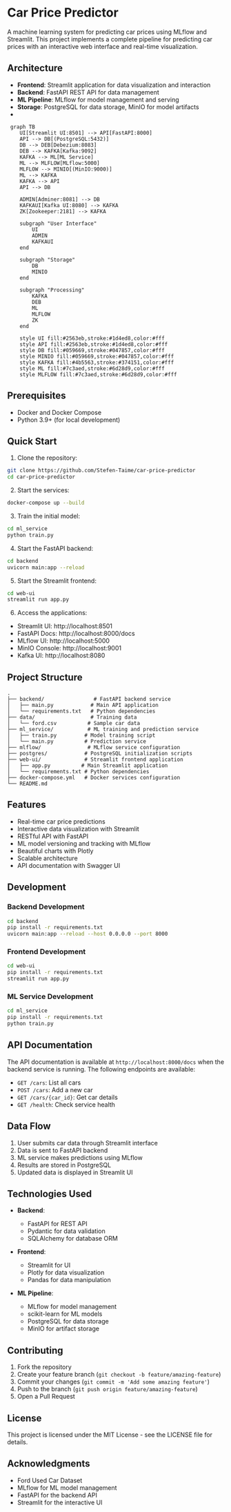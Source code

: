 # Car Price Predictor

A machine learning system for predicting car prices using MLflow and Streamlit. This project implements a complete pipeline for predicting car prices with an interactive web interface and real-time visualization.

## Architecture

- **Frontend**: Streamlit application for data visualization and interaction
- **Backend**: FastAPI REST API for data management
- **ML Pipeline**: MLflow for model management and serving
- **Storage**: PostgreSQL for data storage, MinIO for model artifacts
- 
```mermaid
 graph TB
    UI[Streamlit UI:8501] --> API[FastAPI:8000]
    API --> DB[(PostgreSQL:5432)]
    DB --> DEB[Debezium:8083]
    DEB --> KAFKA[Kafka:9092]
    KAFKA --> ML[ML Service]
    ML --> MLFLOW[MLflow:5000]
    MLFLOW --> MINIO[(MinIO:9000)]
    ML --> KAFKA
    KAFKA --> API
    API --> DB

    ADMIN[Adminer:8081] --> DB
    KAFKAUI[Kafka UI:8080] --> KAFKA
    ZK[Zookeeper:2181] --> KAFKA
    
    subgraph "User Interface"
        UI
        ADMIN
        KAFKAUI
    end

    subgraph "Storage"
        DB
        MINIO
    end

    subgraph "Processing"
        KAFKA
        DEB
        ML
        MLFLOW
        ZK
    end

    style UI fill:#2563eb,stroke:#1d4ed8,color:#fff
    style API fill:#2563eb,stroke:#1d4ed8,color:#fff
    style DB fill:#059669,stroke:#047857,color:#fff
    style MINIO fill:#059669,stroke:#047857,color:#fff
    style KAFKA fill:#4b5563,stroke:#374151,color:#fff
    style ML fill:#7c3aed,stroke:#6d28d9,color:#fff
    style MLFLOW fill:#7c3aed,stroke:#6d28d9,color:#fff

```


## Prerequisites

- Docker and Docker Compose
- Python 3.9+ (for local development)

## Quick Start

1. Clone the repository:
```bash
git clone https://github.com/Stefen-Taime/car-price-predictor
cd car-price-predictor
```

2. Start the services:
```bash
docker-compose up --build
```

3. Train the initial model:
```bash
cd ml_service
python train.py
```

4. Start the FastAPI backend:
```bash
cd backend
uvicorn main:app --reload
```

5. Start the Streamlit frontend:
```bash
cd web-ui
streamlit run app.py
```

6. Access the applications:
- Streamlit UI: http://localhost:8501
- FastAPI Docs: http://localhost:8000/docs
- MLflow UI: http://localhost:5000
- MinIO Console: http://localhost:9001
- Kafka UI: http://localhost:8080

## Project Structure

```
.
├── backend/                # FastAPI backend service
│   ├── main.py            # Main API application
│   └── requirements.txt   # Python dependencies
├── data/                  # Training data
│   └── ford.csv          # Sample car data
├── ml_service/           # ML training and prediction service
│   ├── train.py         # Model training script
│   └── main.py          # Prediction service
├── mlflow/               # MLflow service configuration
├── postgres/            # PostgreSQL initialization scripts
├── web-ui/              # Streamlit frontend application
│   ├── app.py          # Main Streamlit application
│   └── requirements.txt # Python dependencies
├── docker-compose.yml   # Docker services configuration
└── README.md
```

## Features

- Real-time car price predictions
- Interactive data visualization with Streamlit
- RESTful API with FastAPI
- ML model versioning and tracking with MLflow
- Beautiful charts with Plotly
- Scalable architecture
- API documentation with Swagger UI

## Development

### Backend Development

```bash
cd backend
pip install -r requirements.txt
uvicorn main:app --reload --host 0.0.0.0 --port 8000
```

### Frontend Development

```bash
cd web-ui
pip install -r requirements.txt
streamlit run app.py
```

### ML Service Development

```bash
cd ml_service
pip install -r requirements.txt
python train.py
```

## API Documentation

The API documentation is available at `http://localhost:8000/docs` when the backend service is running. The following endpoints are available:

- `GET /cars`: List all cars
- `POST /cars`: Add a new car
- `GET /cars/{car_id}`: Get car details
- `GET /health`: Check service health

## Data Flow

1. User submits car data through Streamlit interface
2. Data is sent to FastAPI backend
3. ML service makes predictions using MLflow
4. Results are stored in PostgreSQL
5. Updated data is displayed in Streamlit UI

## Technologies Used

- **Backend**:
  - FastAPI for REST API
  - Pydantic for data validation
  - SQLAlchemy for database ORM

- **Frontend**:
  - Streamlit for UI
  - Plotly for data visualization
  - Pandas for data manipulation

- **ML Pipeline**:
  - MLflow for model management
  - scikit-learn for ML models
  - PostgreSQL for data storage
  - MinIO for artifact storage

## Contributing

1. Fork the repository
2. Create your feature branch (`git checkout -b feature/amazing-feature`)
3. Commit your changes (`git commit -m 'Add some amazing feature'`)
4. Push to the branch (`git push origin feature/amazing-feature`)
5. Open a Pull Request

## License

This project is licensed under the MIT License - see the LICENSE file for details.

## Acknowledgments

- Ford Used Car Dataset
- MLflow for ML model management
- FastAPI for the backend API
- Streamlit for the interactive UI
